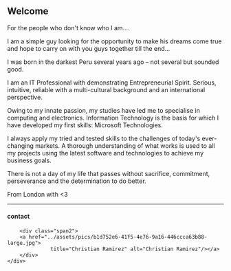 ## Welcome

For the people who don't know who I am….

I am a simple guy looking for the opportunity to make his dreams come true and hope to carry on with you guys together till the end…

I was born in the darkest Peru several years ago – not several but sounded good.

I am an IT Professional with demonstrating Entrepreneurial Spirit. Serious, intuitive, reliable with a multi-cultural background and an international perspective.

Owing to my innate passion, my studies have led me to specialise in computing and electronics. Information Technology is the basis for which I have developed my first skills: Microsoft Technologies.

I always apply my tried and tested skills to the challenges of today's ever-changing markets. A thorough understanding of what works is used to all my projects using the latest software and technologies to achieve my business goals.

There is not a day of my life that passes without sacrifice, commitment, perseverance and the determination to do better.

From London with <3

---

<div class="container">
<h4><a name="contact"></a>contact</h4>

        <div class="span2">
        <a href="../assets/pics/b1d752e6-41f5-4e76-9a16-446ccca63b88-large.jpg">
                  title="Christian Ramirez" alt="Christian Ramirez"/></a>
        </div>
    </div>
</div>


